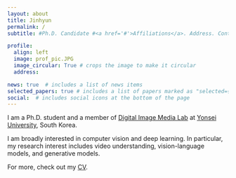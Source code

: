 ```yaml
---
layout: about
title: Jinhyun
permalink: /
subtitle: #Ph.D. Candidate #<a href='#'>Affiliations</a>. Address. Contacts. Moto. Etc.

profile:
  align: left
  image: prof_pic.JPG
  image_circular: True # crops the image to make it circular
  address: 

news: true  # includes a list of news items
selected_papers: true # includes a list of papers marked as "selected={true}"
social:  # includes social icons at the bottom of the page
---
```


I am a Ph.D. student and a member of [Digital Image Media Lab](http://diml.yonsei.ac.kr/) at [Yonsei University](https://ee.yonsei.ac.kr/ee/index.do), South Korea.

I am broadly interested in computer vision and deep learning.
In particular, my research interest includes video understanding, vision-language models, and generative models.

For more, check out my [CV](http://).
